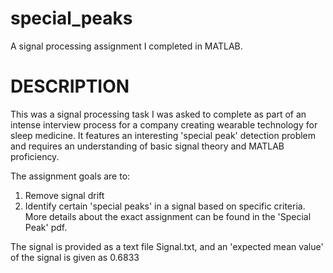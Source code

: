 # special_peaks
A signal processing assignment I completed in MATLAB.

# DESCRIPTION
This was a signal processing task I was asked to complete as part of an intense interview process for a company creating wearable technology for sleep medicine. It features an interesting 'special peak' detection problem and requires an understanding of basic signal theory and MATLAB proficiency. 

The assignment goals are to:  
1. Remove signal drift 
2. Identify certain 'special peaks' in a signal based on specific criteria. More details about the exact assignment can be found in the 'Special Peak' pdf.

The signal is provided as a text file Signal.txt, and an 'expected mean value' of the signal is given as 0.6833
